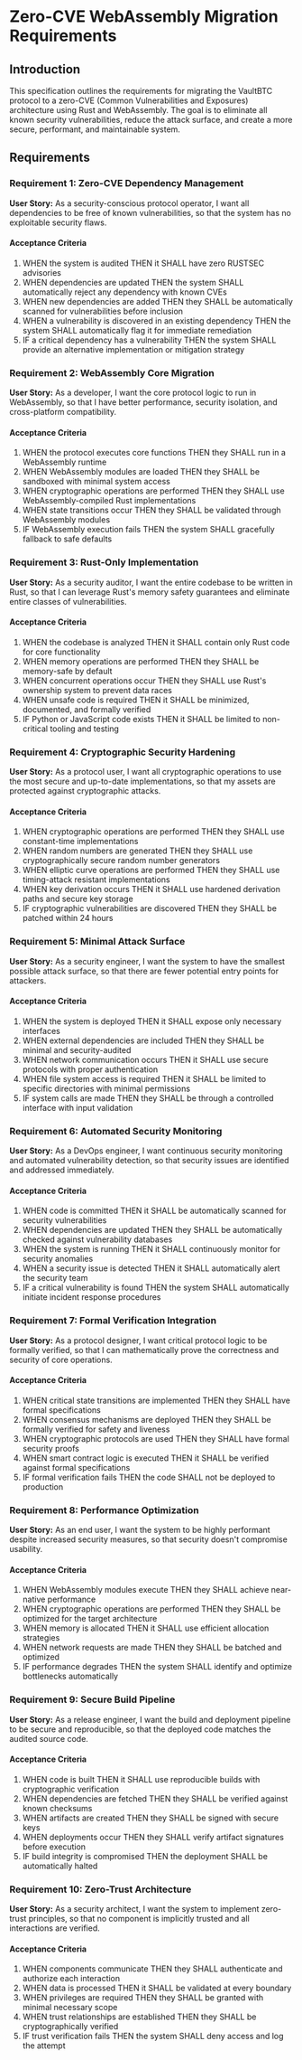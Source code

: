 # Zero-CVE WebAssembly Migration Requirements

## Introduction

This specification outlines the requirements for migrating the VaultBTC protocol to a zero-CVE (Common Vulnerabilities and Exposures) architecture using Rust and WebAssembly. The goal is to eliminate all known security vulnerabilities, reduce the attack surface, and create a more secure, performant, and maintainable system.

## Requirements

### Requirement 1: Zero-CVE Dependency Management

**User Story:** As a security-conscious protocol operator, I want all dependencies to be free of known vulnerabilities, so that the system has no exploitable security flaws.

#### Acceptance Criteria

1. WHEN the system is audited THEN it SHALL have zero RUSTSEC advisories
2. WHEN dependencies are updated THEN the system SHALL automatically reject any dependency with known CVEs
3. WHEN new dependencies are added THEN they SHALL be automatically scanned for vulnerabilities before inclusion
4. WHEN a vulnerability is discovered in an existing dependency THEN the system SHALL automatically flag it for immediate remediation
5. IF a critical dependency has a vulnerability THEN the system SHALL provide an alternative implementation or mitigation strategy

### Requirement 2: WebAssembly Core Migration

**User Story:** As a developer, I want the core protocol logic to run in WebAssembly, so that I have better performance, security isolation, and cross-platform compatibility.

#### Acceptance Criteria

1. WHEN the protocol executes core functions THEN they SHALL run in a WebAssembly runtime
2. WHEN WebAssembly modules are loaded THEN they SHALL be sandboxed with minimal system access
3. WHEN cryptographic operations are performed THEN they SHALL use WebAssembly-compiled Rust implementations
4. WHEN state transitions occur THEN they SHALL be validated through WebAssembly modules
5. IF WebAssembly execution fails THEN the system SHALL gracefully fallback to safe defaults

### Requirement 3: Rust-Only Implementation

**User Story:** As a security auditor, I want the entire codebase to be written in Rust, so that I can leverage Rust's memory safety guarantees and eliminate entire classes of vulnerabilities.

#### Acceptance Criteria

1. WHEN the codebase is analyzed THEN it SHALL contain only Rust code for core functionality
2. WHEN memory operations are performed THEN they SHALL be memory-safe by default
3. WHEN concurrent operations occur THEN they SHALL use Rust's ownership system to prevent data races
4. WHEN unsafe code is required THEN it SHALL be minimized, documented, and formally verified
5. IF Python or JavaScript code exists THEN it SHALL be limited to non-critical tooling and testing

### Requirement 4: Cryptographic Security Hardening

**User Story:** As a protocol user, I want all cryptographic operations to use the most secure and up-to-date implementations, so that my assets are protected against cryptographic attacks.

#### Acceptance Criteria

1. WHEN cryptographic operations are performed THEN they SHALL use constant-time implementations
2. WHEN random numbers are generated THEN they SHALL use cryptographically secure random number generators
3. WHEN elliptic curve operations are performed THEN they SHALL use timing-attack resistant implementations
4. WHEN key derivation occurs THEN it SHALL use hardened derivation paths and secure key storage
5. IF cryptographic vulnerabilities are discovered THEN they SHALL be patched within 24 hours

### Requirement 5: Minimal Attack Surface

**User Story:** As a security engineer, I want the system to have the smallest possible attack surface, so that there are fewer potential entry points for attackers.

#### Acceptance Criteria

1. WHEN the system is deployed THEN it SHALL expose only necessary interfaces
2. WHEN external dependencies are included THEN they SHALL be minimal and security-audited
3. WHEN network communication occurs THEN it SHALL use secure protocols with proper authentication
4. WHEN file system access is required THEN it SHALL be limited to specific directories with minimal permissions
5. IF system calls are made THEN they SHALL be through a controlled interface with input validation

### Requirement 6: Automated Security Monitoring

**User Story:** As a DevOps engineer, I want continuous security monitoring and automated vulnerability detection, so that security issues are identified and addressed immediately.

#### Acceptance Criteria

1. WHEN code is committed THEN it SHALL be automatically scanned for security vulnerabilities
2. WHEN dependencies are updated THEN they SHALL be automatically checked against vulnerability databases
3. WHEN the system is running THEN it SHALL continuously monitor for security anomalies
4. WHEN a security issue is detected THEN it SHALL automatically alert the security team
5. IF a critical vulnerability is found THEN the system SHALL automatically initiate incident response procedures

### Requirement 7: Formal Verification Integration

**User Story:** As a protocol designer, I want critical protocol logic to be formally verified, so that I can mathematically prove the correctness and security of core operations.

#### Acceptance Criteria

1. WHEN critical state transitions are implemented THEN they SHALL have formal specifications
2. WHEN consensus mechanisms are deployed THEN they SHALL be formally verified for safety and liveness
3. WHEN cryptographic protocols are used THEN they SHALL have formal security proofs
4. WHEN smart contract logic is executed THEN it SHALL be verified against formal specifications
5. IF formal verification fails THEN the code SHALL not be deployed to production

### Requirement 8: Performance Optimization

**User Story:** As an end user, I want the system to be highly performant despite increased security measures, so that security doesn't compromise usability.

#### Acceptance Criteria

1. WHEN WebAssembly modules execute THEN they SHALL achieve near-native performance
2. WHEN cryptographic operations are performed THEN they SHALL be optimized for the target architecture
3. WHEN memory is allocated THEN it SHALL use efficient allocation strategies
4. WHEN network requests are made THEN they SHALL be batched and optimized
5. IF performance degrades THEN the system SHALL identify and optimize bottlenecks automatically

### Requirement 9: Secure Build Pipeline

**User Story:** As a release engineer, I want the build and deployment pipeline to be secure and reproducible, so that the deployed code matches the audited source code.

#### Acceptance Criteria

1. WHEN code is built THEN it SHALL use reproducible builds with cryptographic verification
2. WHEN dependencies are fetched THEN they SHALL be verified against known checksums
3. WHEN artifacts are created THEN they SHALL be signed with secure keys
4. WHEN deployments occur THEN they SHALL verify artifact signatures before execution
5. IF build integrity is compromised THEN the deployment SHALL be automatically halted

### Requirement 10: Zero-Trust Architecture

**User Story:** As a security architect, I want the system to implement zero-trust principles, so that no component is implicitly trusted and all interactions are verified.

#### Acceptance Criteria

1. WHEN components communicate THEN they SHALL authenticate and authorize each interaction
2. WHEN data is processed THEN it SHALL be validated at every boundary
3. WHEN privileges are required THEN they SHALL be granted with minimal necessary scope
4. WHEN trust relationships are established THEN they SHALL be cryptographically verified
5. IF trust verification fails THEN the system SHALL deny access and log the attempt